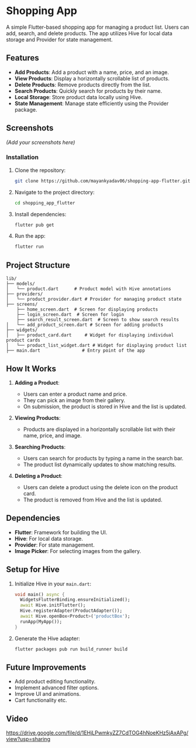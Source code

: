 # Shopping App

A simple Flutter-based shopping app for managing a product list. Users can add, search, and delete products. The app utilizes Hive for local data storage and Provider for state management.

## Features
- **Add Products**: Add a product with a name, price, and an image.
- **View Products**: Display a horizontally scrollable list of products.
- **Delete Products**: Remove products directly from the list.
- **Search Products**: Quickly search for products by their name.
- **Local Storage**: Store product data locally using Hive.
- **State Management**: Manage state efficiently using the Provider package.

## Screenshots
*(Add your screenshots here)*

### Installation
1. Clone the repository:
   ```bash
   git clone https://github.com/mayankyadav06/shopping-app-flutter.git
   ```
2. Navigate to the project directory:
   ```bash
   cd shopping_app_flutter
   ```
3. Install dependencies:
   ```bash
   flutter pub get
   ```
4. Run the app:
   ```bash
   flutter run
   ```

## Project Structure
```plaintext
lib/
├── models/
│   └── product.dart      # Product model with Hive annotations
├── providers/
│   └── product_provider.dart # Provider for managing product state
├── screens/
    ├── home_screen.dart  # Screen for displaying products
    ├── login_screen.dart  # Screen for login
    ├── search_result_screen.dart  # Screen to show search results
│   └── add_product_screen.dart # Screen for adding products
├── widgets/
│   ├── product_card.dart     # Widget for displaying individual product cards
│   └── product_list_widget.dart # Widget for displaying product list
├── main.dart                # Entry point of the app
```


## How It Works
1. **Adding a Product**:
   - Users can enter a product name and price.
   - They can pick an image from their gallery.
   - On submission, the product is stored in Hive and the list is updated.

2. **Viewing Products**:
   - Products are displayed in a horizontally scrollable list with their name, price, and image.

3. **Searching Products**:
   - Users can search for products by typing a name in the search bar.
   - The product list dynamically updates to show matching results.

4. **Deleting a Product**:
   - Users can delete a product using the delete icon on the product card.
   - The product is removed from Hive and the list is updated.

## Dependencies
- **Flutter**: Framework for building the UI.
- **Hive**: For local data storage.
- **Provider**: For state management.
- **Image Picker**: For selecting images from the gallery.

## Setup for Hive
1. Initialize Hive in your `main.dart`:
   ```dart
   void main() async {
     WidgetsFlutterBinding.ensureInitialized();
     await Hive.initFlutter();
     Hive.registerAdapter(ProductAdapter());
     await Hive.openBox<Product>('productBox');
     runApp(MyApp());
   }
   ```
2. Generate the Hive adapter:
   ```bash
   flutter packages pub run build_runner build
   ```

## Future Improvements
- Add product editing functionality.
- Implement advanced filter options.
- Improve UI and animations.
- Cart functionality etc.

## Video
https://drive.google.com/file/d/1EHjLPwmkyZZ7CdTOG4hNoeKHz5jAxAPg/view?usp=sharing


